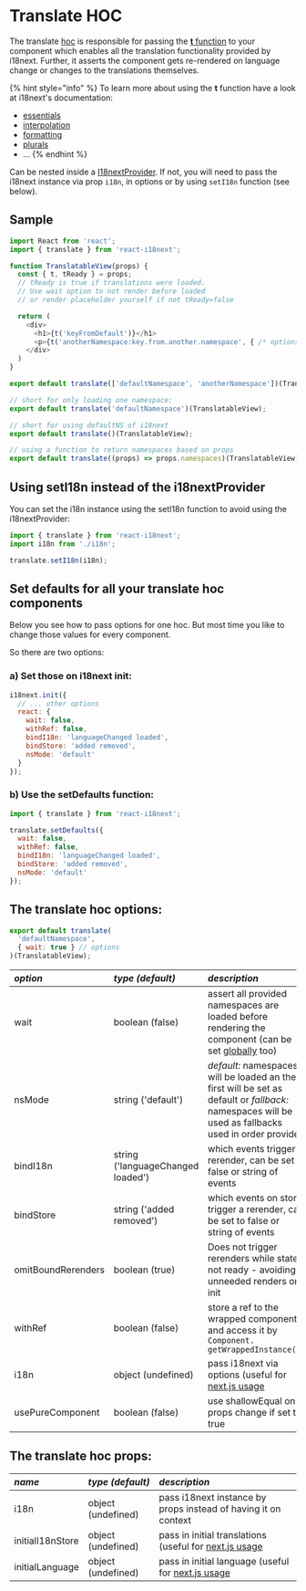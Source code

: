 # Translate HOC

The translate [hoc](https://reactjs.org/docs/higher-order-components.html) is responsible for passing the [**t** function](https://www.i18next.com/overview/api#t) to your component which enables all the translation functionality provided by i18next. Further, it asserts the component gets re-rendered on language change or changes to the translations themselves.

{% hint style="info" %}
To learn more about using the **t** function have a look at i18next's documentation:

* [essentials](https://www.i18next.com/essentials.html)
* [interpolation](https://www.i18next.com/interpolation.html)
* [formatting](https://www.i18next.com/formatting.html)
* [plurals](https://www.i18next.com/plurals.html)
* ...
{% endhint %}

Can be nested inside a [I18nextProvider](i18nextprovider.md). If not, you will need to pass the i18next instance via prop `i18n`, in options or by using `setI18n` function \(see below\).

## Sample

```javascript
import React from 'react';
import { translate } from 'react-i18next';

function TranslatableView(props) {
  const { t, tReady } = props;
  // tReady is true if translations were loaded.
  // Use wait option to not render before loaded
  // or render placeholder yourself if not tReady=false

  return (
    <div>
      <h1>{t('keyFromDefault')}</h1>
      <p>{t('anotherNamespace:key.from.another.namespace', { /* options t options */ })}</p>
    </div>
  )
}

export default translate(['defaultNamespace', 'anotherNamespace'])(TranslatableView);

// short for only loading one namespace:
export default translate('defaultNamespace')(TranslatableView);

// short for using defaultNS of i18next
export default translate()(TranslatableView);

// using a function to return namespaces based on props
export default translate((props) => props.namespaces)(TranslatableView);
```

## Using setI18n instead of the i18nextProvider

You can set the i18n instance using the setI18n function to avoid using the i18nextProvider:

```javascript
import { translate } from 'react-i18next';
import i18n from './i18n';

translate.setI18n(i18n);
```

## Set defaults for all your translate hoc components

Below you see how to pass options for one hoc. But most time you like to change those values for every component.

So there are two options:

### a\) Set those on i18next init:

```javascript
i18next.init({
  // ... other options
  react: {
    wait: false,
    withRef: false,
    bindI18n: 'languageChanged loaded',
    bindStore: 'added removed',
    nsMode: 'default'
  }
});
```

### b\) Use the setDefaults function:

```javascript
import { translate } from 'react-i18next';

translate.setDefaults({
  wait: false,
  withRef: false,
  bindI18n: 'languageChanged loaded',
  bindStore: 'added removed',
  nsMode: 'default'
});
```

## The translate hoc options:

```javascript
export default translate(
  'defaultNamespace',
  { wait: true } // options
)(TranslatableView);
```

| _**option**_ | _**type \(default\)**_ | _**description**_ |
| :--- | :--- | :--- |
| wait | boolean \(false\) | assert all provided namespaces are loaded before rendering the component \(can be set [globally](i18next-instance.md) too\) |
| nsMode | string \('default'\) | _default:_ namespaces will be loaded an the first will be set as default or _fallback:_ namespaces will be used as fallbacks used in order provided |
| bindI18n | string \('languageChanged loaded'\) | which events trigger a rerender, can be set to false or string of events |
| bindStore | string \('added removed'\) | which events on store trigger a rerender, can be set to false or string of events |
| omitBoundRerenders | boolean \(true\) | Does not trigger rerenders while state not ready - avoiding unneeded renders on init |
| withRef | boolean \(false\) | store a ref to the wrapped component and access it by `Component. getWrappedInstance();` |
| i18n | object \(undefined\) | pass i18next via options \(useful for [next.js usage](https://github.com/i18next/react-i18next/tree/master/example/nextjs) |
| usePureComponent | boolean \(false\) | use shallowEqual on props change if set to true |

## The translate hoc props:

| _**name**_ | _**type \(default\)**_ | _**description**_ |
| :--- | :--- | :--- |
| i18n | object \(undefined\) | pass i18next instance by props instead of having it on context |
| initialI18nStore | object \(undefined\) | pass in initial translations \(useful for [next.js usage](https://github.com/i18next/react-i18next/tree/master/example/nextjs) |
| initialLanguage | object \(undefined\) | pass in initial language \(useful for [next.js usage](https://github.com/i18next/react-i18next/tree/master/example/nextjs) |


